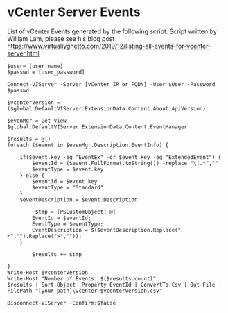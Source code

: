 # vCenter Server Events
List of vCenter Events generated by the following script. 
Script written by William Lam, please see his blog post https://www.virtuallyghetto.com/2019/12/listing-all-events-for-vcenter-server.html


    $user= [user_name]
    $passwd = [user_password]

    Connect-VIServer -Server [vCenter_IP_or_FQDN] -User $User -Password $passwd

    $vcenterVersion = ($global:DefaultVIServer.ExtensionData.Content.About.ApiVersion)

    $evenMgr = Get-View $global:DefaultVIServer.ExtensionData.Content.EventManager

    $results = @()
    foreach ($event in $evenMgr.Description.EventInfo) {

        if($event.key -eq "EventEx" -or $event.key -eq "ExtendedEvent") {
            $eventId = ($event.FullFormat.toString()) -replace "\|.*",""
            $eventType = $event.key
        } else {
            $eventId = $event.key
            $eventType = "Standard"
        }
        $eventDescription = $event.Description

             $tmp = [PSCustomObject] @{
            EventId = $eventId;
            EventType = $eventType;
            EventDescription = $($eventDescription.Replace("<","").Replace(">",""));
        }

            $results += $tmp

    }
    Write-Host $vcenterVersion
    Write-Host "Number of Events: $($results.count)"
    $results | Sort-Object -Property EventId | ConvertTo-Csv | Out-File -FilePath "[your_path]\vcenter-$vcenterVersion.csv"

    Disconnect-VIServer -Confirm:$false
